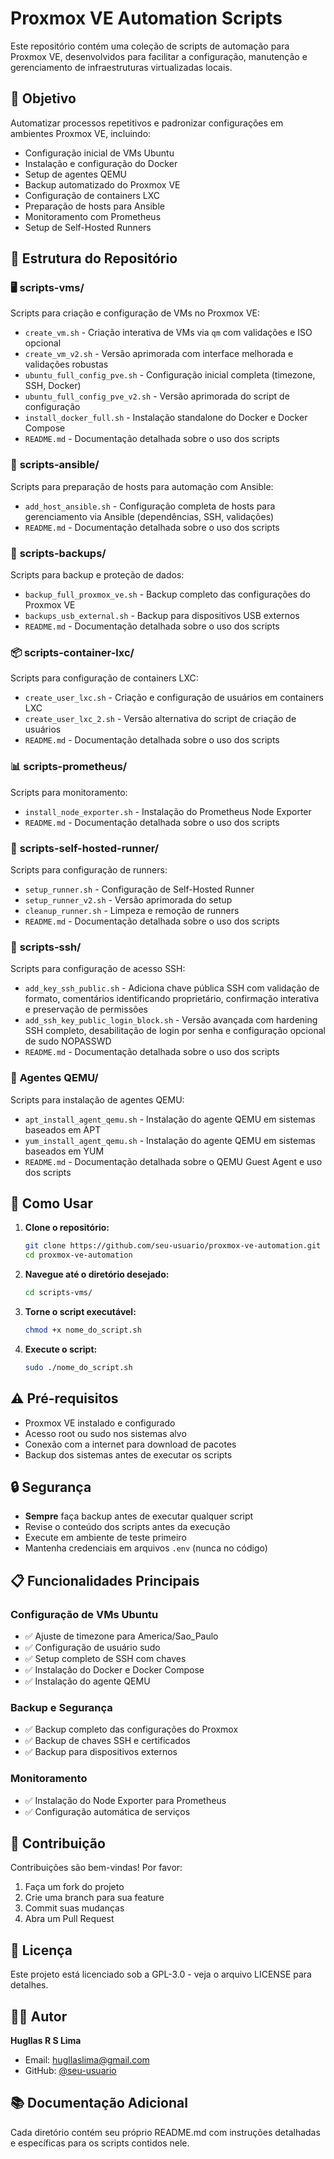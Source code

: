 # Proxmox VE Automation Scripts

Este repositório contém uma coleção de scripts de automação para Proxmox VE, desenvolvidos para facilitar a configuração, manutenção e gerenciamento de infraestruturas virtualizadas locais.

## 🎯 Objetivo

Automatizar processos repetitivos e padronizar configurações em ambientes Proxmox VE, incluindo:
- Configuração inicial de VMs Ubuntu
- Instalação e configuração do Docker
- Setup de agentes QEMU
- Backup automatizado do Proxmox VE
- Configuração de containers LXC
- Preparação de hosts para Ansible
- Monitoramento com Prometheus
- Setup de Self-Hosted Runners

## 📁 Estrutura do Repositório

### 🖥️ **scripts-vms/**
Scripts para criação e configuração de VMs no Proxmox VE:
- `create_vm.sh` - Criação interativa de VMs via `qm` com validações e ISO opcional
- `create_vm_v2.sh` - Versão aprimorada com interface melhorada e validações robustas
- `ubuntu_full_config_pve.sh` - Configuração inicial completa (timezone, SSH, Docker)
- `ubuntu_full_config_pve_v2.sh` - Versão aprimorada do script de configuração
- `install_docker_full.sh` - Instalação standalone do Docker e Docker Compose
- `README.md` - Documentação detalhada sobre o uso dos scripts

### 🔧 **scripts-ansible/**
Scripts para preparação de hosts para automação com Ansible:
- `add_host_ansible.sh` - Configuração completa de hosts para gerenciamento via Ansible (dependências, SSH, validações)
- `README.md` - Documentação detalhada sobre o uso dos scripts

### 💾 **scripts-backups/**
Scripts para backup e proteção de dados:
- `backup_full_proxmox_ve.sh` - Backup completo das configurações do Proxmox VE
- `backups_usb_external.sh` - Backup para dispositivos USB externos
- `README.md` - Documentação detalhada sobre o uso dos scripts

### 📦 **scripts-container-lxc/**
Scripts para configuração de containers LXC:
- `create_user_lxc.sh` - Criação e configuração de usuários em containers LXC
- `create_user_lxc_2.sh` - Versão alternativa do script de criação de usuários
- `README.md` - Documentação detalhada sobre o uso dos scripts

### 📊 **scripts-prometheus/**
Scripts para monitoramento:
- `install_node_exporter.sh` - Instalação do Prometheus Node Exporter
- `README.md` - Documentação detalhada sobre o uso dos scripts

### 🏃 **scripts-self-hosted-runner/**
Scripts para configuração de runners:
- `setup_runner.sh` - Configuração de Self-Hosted Runner
- `setup_runner_v2.sh` - Versão aprimorada do setup
- `cleanup_runner.sh` - Limpeza e remoção de runners
- `README.md` - Documentação detalhada sobre o uso dos scripts

### 🔑 **scripts-ssh/**
Scripts para configuração de acesso SSH:
- `add_key_ssh_public.sh` - Adiciona chave pública SSH com validação de formato, comentários identificando proprietário, confirmação interativa e preservação de permissões
- `add_ssh_key_public_login_block.sh` - Versão avançada com hardening SSH completo, desabilitação de login por senha e configuração opcional de sudo NOPASSWD
- `README.md` - Documentação detalhada sobre o uso dos scripts

### 🔌 **Agentes QEMU/**
Scripts para instalação de agentes QEMU:
- `apt_install_agent_qemu.sh` - Instalação do agente QEMU em sistemas baseados em APT
- `yum_install_agent_qemu.sh` - Instalação do agente QEMU em sistemas baseados em YUM
- `README.md` - Documentação detalhada sobre o QEMU Guest Agent e uso dos scripts

## 🚀 Como Usar

1. **Clone o repositório:**
   ```bash
   git clone https://github.com/seu-usuario/proxmox-ve-automation.git
   cd proxmox-ve-automation
   ```

2. **Navegue até o diretório desejado:**
   ```bash
   cd scripts-vms/
   ```

3. **Torne o script executável:**
   ```bash
   chmod +x nome_do_script.sh
   ```

4. **Execute o script:**
   ```bash
   sudo ./nome_do_script.sh
   ```

## ⚠️ Pré-requisitos

- Proxmox VE instalado e configurado
- Acesso root ou sudo nos sistemas alvo
- Conexão com a internet para download de pacotes
- Backup dos sistemas antes de executar os scripts

## 🔒 Segurança

- **Sempre** faça backup antes de executar qualquer script
- Revise o conteúdo dos scripts antes da execução
- Execute em ambiente de teste primeiro
- Mantenha credenciais em arquivos `.env` (nunca no código)

## 📋 Funcionalidades Principais

### Configuração de VMs Ubuntu
- ✅ Ajuste de timezone para America/Sao_Paulo
- ✅ Configuração de usuário sudo
- ✅ Setup completo de SSH com chaves
- ✅ Instalação do Docker e Docker Compose
- ✅ Instalação do agente QEMU

### Backup e Segurança
- ✅ Backup completo das configurações do Proxmox
- ✅ Backup de chaves SSH e certificados
- ✅ Backup para dispositivos externos

### Monitoramento
- ✅ Instalação do Node Exporter para Prometheus
- ✅ Configuração automática de serviços

## 🤝 Contribuição

Contribuições são bem-vindas! Por favor:
1. Faça um fork do projeto
2. Crie uma branch para sua feature
3. Commit suas mudanças
4. Abra um Pull Request

## 📄 Licença

Este projeto está licenciado sob a GPL-3.0 - veja o arquivo LICENSE para detalhes.

## 👨‍💻 Autor

**Hugllas R S Lima**
- Email: hugllaslima@gmail.com
- GitHub: [@seu-usuario](https://github.com/seu-usuario)

## 📚 Documentação Adicional

Cada diretório contém seu próprio README.md com instruções detalhadas e específicas para os scripts contidos nele.
